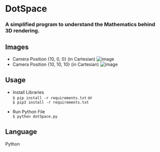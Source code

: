 # DotSpace

### A simplified program to understand the Mathematics behind 3D rendering.

## Images
- Camera Position {10, 0, 0} (in Cartesian)
![image](https://github.com/HavokSahil/DotSpace/assets/87008169/e09cee38-cf9a-44ea-a113-efad7ecab219)
- Camera Position {10, 10, 10} (in Cartesian)
![image](https://github.com/HavokSahil/DotSpace/assets/87008169/0be93d99-95b4-4bb3-9e09-9394287e8e99)

## Usage

- Install Libraries\
  `$ pip install -r requirements.txt`
  or\
  `$ pip3 install -r requirements.txt`

- Run Python File\
  `$ python dotSpace.py`

## Language

Python
